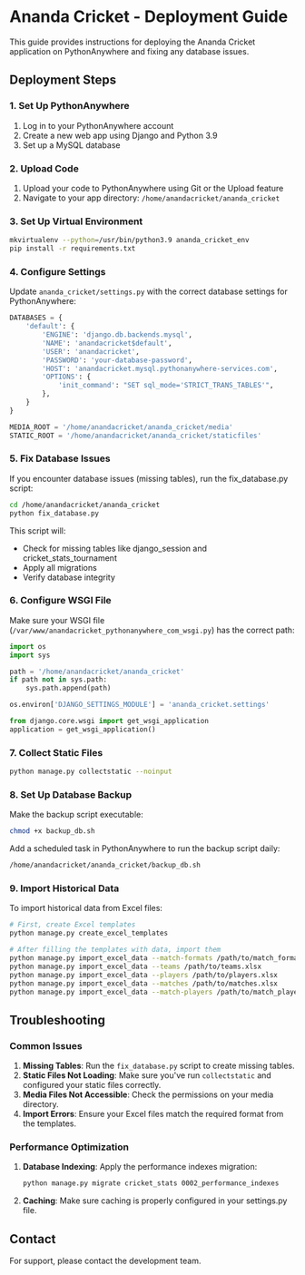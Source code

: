 # Ananda Cricket - Deployment Guide

This guide provides instructions for deploying the Ananda Cricket application on PythonAnywhere and fixing any database issues.

## Deployment Steps

### 1. Set Up PythonAnywhere

1. Log in to your PythonAnywhere account
2. Create a new web app using Django and Python 3.9
3. Set up a MySQL database

### 2. Upload Code

1. Upload your code to PythonAnywhere using Git or the Upload feature
2. Navigate to your app directory: `/home/anandacricket/ananda_cricket`

### 3. Set Up Virtual Environment

```bash
mkvirtualenv --python=/usr/bin/python3.9 ananda_cricket_env
pip install -r requirements.txt
```

### 4. Configure Settings

Update `ananda_cricket/settings.py` with the correct database settings for PythonAnywhere:

```python
DATABASES = {
    'default': {
        'ENGINE': 'django.db.backends.mysql',
        'NAME': 'anandacricket$default',
        'USER': 'anandacricket',
        'PASSWORD': 'your-database-password',
        'HOST': 'anandacricket.mysql.pythonanywhere-services.com',
        'OPTIONS': {
            'init_command': "SET sql_mode='STRICT_TRANS_TABLES'",
        },
    }
}

MEDIA_ROOT = '/home/anandacricket/ananda_cricket/media'
STATIC_ROOT = '/home/anandacricket/ananda_cricket/staticfiles'
```

### 5. Fix Database Issues

If you encounter database issues (missing tables), run the fix_database.py script:

```bash
cd /home/anandacricket/ananda_cricket
python fix_database.py
```

This script will:
- Check for missing tables like django_session and cricket_stats_tournament
- Apply all migrations
- Verify database integrity

### 6. Configure WSGI File

Make sure your WSGI file (`/var/www/anandacricket_pythonanywhere_com_wsgi.py`) has the correct path:

```python
import os
import sys

path = '/home/anandacricket/ananda_cricket'
if path not in sys.path:
    sys.path.append(path)

os.environ['DJANGO_SETTINGS_MODULE'] = 'ananda_cricket.settings'

from django.core.wsgi import get_wsgi_application
application = get_wsgi_application()
```

### 7. Collect Static Files

```bash
python manage.py collectstatic --noinput
```

### 8. Set Up Database Backup

Make the backup script executable:

```bash
chmod +x backup_db.sh
```

Add a scheduled task in PythonAnywhere to run the backup script daily:

```bash
/home/anandacricket/ananda_cricket/backup_db.sh
```

### 9. Import Historical Data

To import historical data from Excel files:

```bash
# First, create Excel templates
python manage.py create_excel_templates

# After filling the templates with data, import them
python manage.py import_excel_data --match-formats /path/to/match_formats.xlsx
python manage.py import_excel_data --teams /path/to/teams.xlsx
python manage.py import_excel_data --players /path/to/players.xlsx
python manage.py import_excel_data --matches /path/to/matches.xlsx
python manage.py import_excel_data --match-players /path/to/match_players.xlsx
```

## Troubleshooting

### Common Issues

1. **Missing Tables**: Run the `fix_database.py` script to create missing tables.
2. **Static Files Not Loading**: Make sure you've run `collectstatic` and configured your static files correctly.
3. **Media Files Not Accessible**: Check the permissions on your media directory.
4. **Import Errors**: Ensure your Excel files match the required format from the templates.

### Performance Optimization

1. **Database Indexing**: Apply the performance indexes migration:
   ```bash
   python manage.py migrate cricket_stats 0002_performance_indexes
   ```

2. **Caching**: Make sure caching is properly configured in your settings.py file.

## Contact

For support, please contact the development team.
